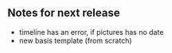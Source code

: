 ## Notes for next release

- timeline has an error, if pictures has no date
- new basis template (from scratch)